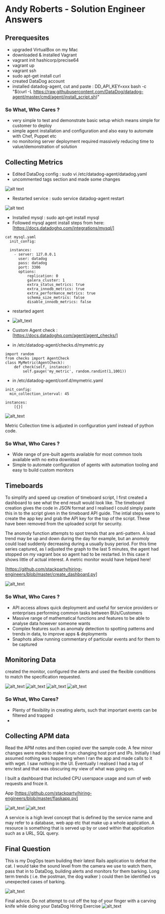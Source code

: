 # Andy Roberts - Solution Engineer Answers

## Prerequesites

- upgraded VirtualBox on my Mac
- downloaded & installed Vagrant
- vagrant init hashicorp/precise64
- vagrant up
- vagrant ssh
- sudo apt-get install curl
- created DataDog account 
- installed datadog-agent, cut and paste : DD_API_KEY=xxx bash -c "$(curl -L https://raw.githubusercontent.com/DataDog/datadog-agent/master/cmd/agent/install_script.sh)"

### So What, Who Cares ?

- very simple to test and demonstrate basic setup which means simple for customer to deploy
- simple agent installation and configuration and also easy to automate with Chef, Puppet etc
- no monitoring server deployment required massively reducing time to value/demonstration of solution

## Collecting Metrics

- Edited DataDog config : sudo vi /etc/datadog-agent/datadog.yaml
- uncommented tags section and made some changes 

 ![alt text](https://github.com/stackparty/hiring-engineers/blob/master/dd_agent_config.png "Tags in Agent Config")
 
- Restarted service : sudo service datadog-agent restart

![alt text](https://github.com/stackparty/hiring-engineers/blob/master/dd_hostmap.png "Host map in Datadog")

- Installed mysql : sudo apt-get install mysql
- Followed mysql agent install steps from here: [https://docs.datadoghq.com/integrations/mysql/]
```
cat mysql.yaml
  init_config:

  instances:
    - server: 127.0.0.1
      user: datadog
      pass: datadog
      port: 3306
      options:
          replication: 0
          galera_cluster: 1
          extra_status_metrics: true
          extra_innodb_metrics: true
          extra_performance_metrics: true
          schema_size_metrics: false
          disable_innodb_metrics: false
```

- restarted agent

- ![alt_text](https://github.com/stackparty/hiring-engineers/blob/master/dd_withmysql_agent.png "No tricks up my sleeve, Mysql Agent")

- Custom Agent check : [https://docs.datadoghq.com/agent/agent_checks/]
- in /etc/datadog-agent/checks.d/mymetric.py
```
import random
from checks import AgentCheck
class MyMetric(AgentCheck):
    def check(self, instance):
        self.gauge('my_metric', random.randint(1,1001))
```
- in /etc/datadog-agent/conf.d/mymetric.yaml
```
init_config:
  min_collection_interval: 45

instances:
    [{}]
```

![alt_text](https://github.com/stackparty/hiring-engineers/blob/master/dd_mymetric_explorer.png "my_metric explored")

Metric Collection time is adjusted in configuration yaml instead of python code. 

### So What, Who Cares ?

- Wide range of pre-built agents available for most common tools available with no extra download
- Simple to automate configuration of agents with automation tooling and easy to build custom monitors

## Timeboards

To simplify and speed up creation of timeboard script, I first created a dashboard to see what the end result would look like. The timeboard creation gives the code in JSON format and I realised I could simply paste this in to the script given in the timeboard API guide. The intial steps were to create the app key and grab the API key for the top of the script. These have been removed from the uploaded script for security. 

The anomoly function attempts to spot trends that are anti-pattern. A load trend may be up and down during the day for example, but an anomoly could load suddenly decreasing during a usually busy period. For this time series captured, as I adjusted the graph to the last 5 minutes, the agent had stopped on my vagrant box so agent had to be restarted. In this case it shows little of actual interest. A metric monitor would have helped here!

[https://github.com/stackparty/hiring-engineers/blob/master/create_dashboard.py]

![alt_text](https://github.com/stackparty/hiring-engineers/blob/master/datadog%20timeseries.png "my timeseries through api snapshot")

### So What, Who Cares ?

- API access allows quick deployment and useful for service providers or enterprises performing common tasks between BUs/Customers
- Massive range of mathematical functions and features to be able to analyse data however someone wants
- Complex features such as anomaly detection to spotting patterns and trends in data, to improve apps & deployments
- Snaphots allow running commentary of particular events and for them to be captured

## Monitoring Data

created the monitor, configured the alerts and used the flexible conditions to match the specification requested. 

![alt_text](https://github.com/stackparty/hiring-engineers/blob/master/dd_metric_monitor_setup.png "monitor setup")
![alt_text](https://github.com/stackparty/hiring-engineers/blob/master/dd_metric_monitor_alert.png "email alert")
![alt_text](https://github.com/stackparty/hiring-engineers/blob/master/dd_metric_snooze_1.png "weekday downtime")
![alt_text](https://github.com/stackparty/hiring-engineers/blob/master/dd_metric_snooze_2.png "weekend downtime")

### So What, Who Cares?

- Plenty of flexibility in creating alerts, such that important events can be filtered and trapped
- 


## Collecting APM data

Read the APM notes and then copied over the sample code. A few minor changes were made to make it run: changing host port and IPs. 
Initially I had assumed nothing was happening when I ran the app and made calls to it with wget. I saw nothing in the UI. 
Eventually I realised I had a tag of env:test and that was obscuring my view of what was going on.

I built a dashboard that included CPU userspace usage and sum of web requests and froze it.

App [https://github.com/stackparty/hiring-engineers/blob/master/flaskapp.py]

![alt_text](https://github.com/stackparty/hiring-engineers/blob/master/dd_apptrace_1.png "app trace dashboard config")
![alt_text](https://github.com/stackparty/hiring-engineers/blob/master/dd_apptrace_2.png "app trace graph")

A service is a high level concept that is defined by the service name and may refer to a database, web app etc that make up a whole application. A resource is something that is served up by or used within that application such as a URL, SQL query. 

## Final Question

This is my DogOps team building their latest Rails application to defeat the cat. I would take the sound level from the camera we use to watch them, pass that in to DataDog, building alerts and monitors for them barking. Long term trends ( i.e. the postman, the dog walker ) could then be identified vs unexpected cases of barking.

![alt_text](https://github.com/stackparty/hiring-engineers/blob/master/dogops.jpg "dog ops")

Final advice. Do not attempt to cut off the top of your finger with a carving knife while doing your DataDog Hiring Exercise
![alt_text](https://github.com/stackparty/hiring-engineers/blob/master/badmotorfinger.jpg "ooops")




